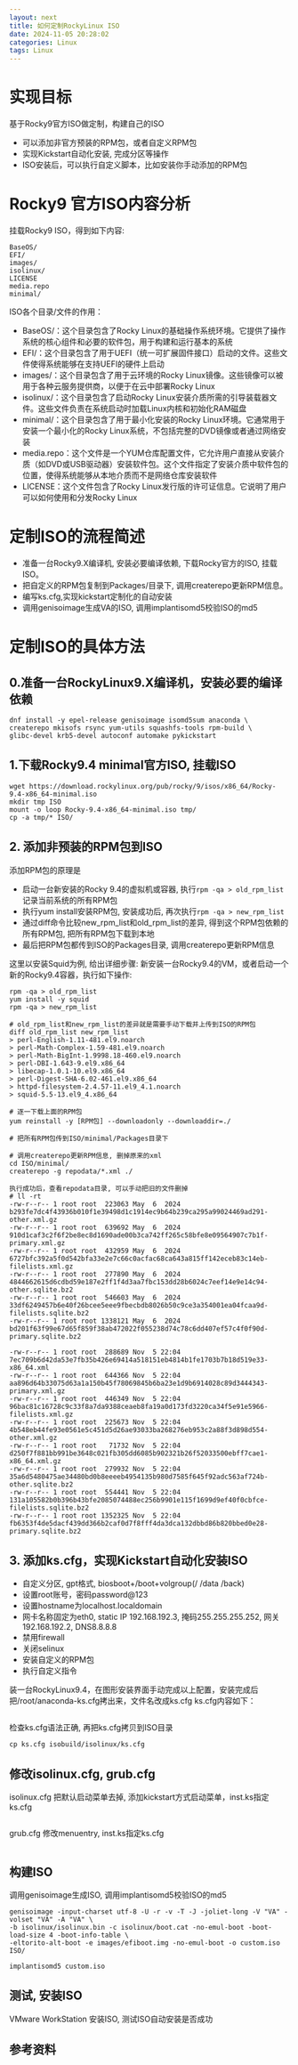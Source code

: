 ```yaml
---
layout: next
title: 如何定制RockyLinux ISO
date: 2024-11-05 20:28:02
categories: Linux
tags: Linux
---
```


# 实现目标
基于Rocky9官方ISO做定制，构建自己的ISO
* 可以添加非官方预装的RPM包，或者自定义RPM包
* 实现Kickstart自动化安装, 完成分区等操作
* ISO安装后，可以执行自定义脚本，比如安装你手动添加的RPM包

# Rocky9 官方ISO内容分析
挂载Rocky9 ISO，得到如下内容:
```
BaseOS/
EFI/
images/
isolinux/
LICENSE
media.repo
minimal/
```
ISO各个目录/文件的作用：
* BaseOS/：这个目录包含了Rocky Linux的基础操作系统环境。它提供了操作系统的核心组件和必要的软件包，用于构建和运行基本的系统
* EFI/：这个目录包含了用于UEFI（统一可扩展固件接口）启动的文件。这些文件使得系统能够在支持UEFI的硬件上启动
* images/：这个目录包含了用于云环境的Rocky Linux镜像。这些镜像可以被用于各种云服务提供商，以便于在云中部署Rocky Linux
* isolinux/：这个目录包含了启动Rocky Linux安装介质所需的引导装载器文件。这些文件负责在系统启动时加载Linux内核和初始化RAM磁盘
* minimal/：这个目录包含了用于最小化安装的Rocky Linux环境。它通常用于安装一个最小化的Rocky Linux系统，不包括完整的DVD镜像或者通过网络安装
* media.repo：这个文件是一个YUM仓库配置文件，它允许用户直接从安装介质（如DVD或USB驱动器）安装软件包。这个文件指定了安装介质中软件包的位置，使得系统能够从本地介质而不是网络仓库安装软件
* LICENSE：这个文件包含了Rocky Linux发行版的许可证信息。它说明了用户可以如何使用和分发Rocky Linux

# 定制ISO的流程简述
* 准备一台Rocky9.X编译机, 安装必要编译依赖, 下载Rocky官方的ISO, 挂载ISO。
* 把自定义的RPM包复制到Packages/目录下, 调用createrepo更新RPM信息。
* 编写ks.cfg,实现kickstart定制化的自动安装
* 调用genisoimage生成VA的ISO, 调用implantisomd5校验ISO的md5

# 定制ISO的具体方法

## 0.准备一台RockyLinux9.X编译机，安装必要的编译依赖
```
dnf install -y epel-release genisoimage isomd5sum anaconda \
createrepo mkisofs rsync yum-utils squashfs-tools rpm-build \
glibc-devel krb5-devel autoconf automake pykickstart
```

## 1.下载Rocky9.4 minimal官方ISO, 挂载ISO
```
wget https://download.rockylinux.org/pub/rocky/9/isos/x86_64/Rocky-9.4-x86_64-minimal.iso
mkdir tmp ISO
mount -o loop Rocky-9.4-x86_64-minimal.iso tmp/
cp -a tmp/* ISO/
```

## 2. 添加非预装的RPM包到ISO
添加RPM包的原理是
* 启动一台新安装的Rocky 9.4的虚拟机或容器, 执行`rpm -qa > old_rpm_list`记录当前系统的所有RPM包
* 执行yum install安装RPM包, 安装成功后, 再次执行`rpm -qa > new_rpm_list`
* 通过diff命令比较new_rpm_list和old_rpm_list的差异, 得到这个RPM包依赖的所有RPM包, 把所有RPM包下载到本地
* 最后把RPM包都传到ISO的Packages目录, 调用createrepo更新RPM信息	

这里以安装Squid为例, 给出详细步骤:
新安装一台Rocky9.4的VM，或者启动一个新的Rocky9.4容器，执行如下操作:
```
rpm -qa > old_rpm_list
yum install -y squid 
rpm -qa > new_rpm_list

# old_rpm_list和new_rpm_list的差异就是需要手动下载并上传到ISO的RPM包
diff old_rpm_list new_rpm_list
> perl-English-1.11-481.el9.noarch
> perl-Math-Complex-1.59-481.el9.noarch
> perl-Math-BigInt-1.9998.18-460.el9.noarch
> perl-DBI-1.643-9.el9.x86_64
> libecap-1.0.1-10.el9.x86_64
> perl-Digest-SHA-6.02-461.el9.x86_64
> httpd-filesystem-2.4.57-11.el9_4.1.noarch
> squid-5.5-13.el9_4.x86_64

# 逐一下载上面的RPM包
yum reinstall -y [RPM包] --downloadonly --downloaddir=./

# 把所有RPM包传到ISO/minimal/Packages目录下

# 调用createrepo更新RPM信息, 删掉原来的xml
cd ISO/minimal/
createrepo -g repodata/*.xml ./

执行成功后，查看repodata目录, 可以手动把旧的文件删掉
# ll -rt
-rw-r--r-- 1 root root  223063 May  6  2024 b293fe7dc4f43936b010f1e39498d1c1914ec9b64b239ca295a99024469ad291-other.xml.gz
-rw-r--r-- 1 root root  639692 May  6  2024 910d1caf3c2f6f2be8ec8d1690ade00b3ca742ff265c58bfe8e09564907c7b1f-primary.xml.gz
-rw-r--r-- 1 root root  432959 May  6  2024 6727bfc392a5f0d542bfa33e2e7c66c0acfac68ca643a815ff142eceb83c14eb-filelists.xml.gz
-rw-r--r-- 1 root root  277890 May  6  2024 4844662615d6cdbd59e187e2ff1f4d3aa7fbc153dd28b6024c7eef14e9e14c94-other.sqlite.bz2
-rw-r--r-- 1 root root  546603 May  6  2024 33df6249457b6e40f26bcee5eee9fbecbdb8026b50c9ce3a354001ea04fcaa9d-filelists.sqlite.bz2
-rw-r--r-- 1 root root 1338121 May  6  2024 bd201f63f99e67d65f859f38ab472022f055238d74c78c6dd407ef57c4f0f90d-primary.sqlite.bz2

-rw-r--r-- 1 root root  288689 Nov  5 22:04 7ec709b6d42da53e7fb35b426e69414a518151eb4814b1fe1703b7b18d519e33-x86_64.xml
-rw-r--r-- 1 root root  644366 Nov  5 22:04 aa896d64b33075d63a1a150b45f78069845b6ba23e1d9b6914028c89d3444343-primary.xml.gz
-rw-r--r-- 1 root root  446349 Nov  5 22:04 96bac81c16728c9c33f8a7da9388ceaeb8fa19a0d173fd3220ca34f5e91e5966-filelists.xml.gz
-rw-r--r-- 1 root root  225673 Nov  5 22:04 4b548eb44fe93e0561e5c451d5d26ae93033ba268276eb953c2a88f3d898d554-other.xml.gz
-rw-r--r-- 1 root root   71732 Nov  5 22:04 d250f7f881bb991be3648c021fb305dd6085b902321b26f52033500ebff7cae1-x86_64.xml.gz
-rw-r--r-- 1 root root  279932 Nov  5 22:04 35a6d5480475ae34480bd0b8eeeeb4954135b980d7585f645f92adc563af724b-other.sqlite.bz2
-rw-r--r-- 1 root root  554441 Nov  5 22:04 131a105582b0b396b43bfe2085074488ec256b9901e115f1699d9ef40f0cbfce-filelists.sqlite.bz2
-rw-r--r-- 1 root root 1352325 Nov  5 22:04 fb6353f4de5dacf439dd366b2caf0d7f8fff4da3dca132dbbd86b820bbed0e28-primary.sqlite.bz2
```

## 3. 添加ks.cfg，实现Kickstart自动化安装ISO
* 自定义分区, gpt格式, biosboot+/boot+volgroup(/ /data /back)
* 设置root账号，密码password@123
* 设置hostname为localhost.localdomain
* 网卡名称固定为eth0, static IP 192.168.192.3, 掩码255.255.255.252, 网关192.168.192.2, DNS8.8.8.8
* 禁用firewall
* 关闭selinux
* 安装自定义的RPM包
* 执行自定义指令

装一台RockyLinux9.4，在图形安装界面手动完成以上配置，安装完成后把/root/anaconda-ks.cfg拷出来，文件名改成ks.cfg
ks.cfg内容如下：
```
```

检查ks.cfg语法正确, 再把ks.cfg拷贝到ISO目录
```
cp ks.cfg isobuild/isolinux/ks.cfg
```


## 修改isolinux.cfg, grub.cfg
isolinux.cfg 
把默认启动菜单去掉, 添加kickstart方式启动菜单，inst.ks指定ks.cfg
```

```

grub.cfg
修改menuentry, inst.ks指定ks.cfg
```
```

## 构建ISO
调用genisoimage生成ISO, 调用implantisomd5校验ISO的md5
```
genisoimage -input-charset utf-8 -U -r -v -T -J -joliet-long -V "VA" -volset "VA" -A "VA" \
-b isolinux/isolinux.bin -c isolinux/boot.cat -no-emul-boot -boot-load-size 4 -boot-info-table \
-eltorito-alt-boot -e images/efiboot.img -no-emul-boot -o custom.iso ISO/

implantisomd5 custom.iso
```

## 测试, 安装ISO
VMware WorkStation 安装ISO, 测试ISO自动安装是否成功

## 参考资料
